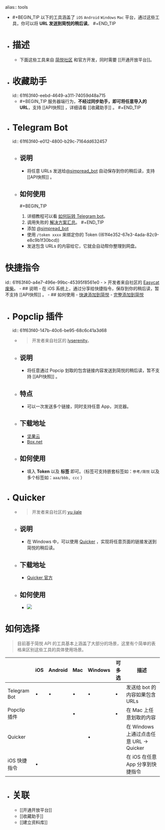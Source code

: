 alias:: tools

- #+BEGIN_TIP
  以下的工具涵盖了 `iOS` `Android` `Windows` `Mac` 平台，通过这些工具，你可以将 **URL 发送到简悦的稍后读**。
  #+END_TIP
- # 描述
	- 下面这些工具来自 [简悦社区](https://t.me/simpreadgroup) 和官方开发，同时需要 [[开通开放平台]]。
- # 收藏助手
  id:: 61f63f40-eebd-4649-a311-74059d48a715
	- #+BEGIN_TIP
	    服务器端行为，**不经过同步助手，即可将任意导入的 URL**，支持 [[API快照]] ，详细请看 [[收藏助手]] 。
	  #+END_TIP
- # Telegram Bot
  id:: 61f63f40-e012-4800-b29c-7164dd632457
	- ## 说明
		- 将任意 URLs 发送给[@simpread_bot](https://t.me/simpread_bot) 自动保存到你的稍后读，支持 [[API快照]] 。
	- ## 如何使用
	  
	  #+BEGIN_TIP
	  1. 详细教程可以看 [如何玩转 Telegram bot](https://github.com/Kenshin/simpread/discussions/2792)。
	  2. 调用失败的 [解决方案汇总](https://github.com/Kenshin/simpread/discussions/2919)。
	  #+END_TIP
		- 添加 [@simpread_bot](https://t.me/simpread_bot)
		- 使用 `/token xxxx` 来绑定你的 Token ((61f4e352-67e3-4ada-82c9-e8c9b1f30bcd))
		- 发送包含 URLs 的内容给它，它就会自动帮你整理到网盘。
# 快捷指令
id:: 61f63f40-a4e7-496e-99bc-45395f8561e0
	- > 开发者来自社区的 [Easycat 废柴](https://t.me/Orz_3_s_father)。
	- ## 说明
		- 在 iOS 系统上，通过分享给快捷指令，保存到你的稍后读，暂不支持 [[API快照]] 。
	- ## 如何使用
		- [快速添加到简悦](https://www.icloud.com/shortcuts/0ffc62f9bf7c419ab1e769ab89a10fde)
		- [完整添加到简悦](https://www.icloud.com/shortcuts/5362ad74759f4e5fae5f48e3ec92a5f8)
- # Popclip 插件
  id:: 61f63f40-147b-40c6-be95-68c6c41a3d68
	- > 开发者来自社区的 [lyserenity](https://t.me/lyserenity)。
	- ## 说明
		- 将任意通过 Popcip 划取的包含链接内容发送到简悦的稍后读，暂不支持  [[API快照]] 。
	- ## 特点
		- 可以一次发送多个链接，同时支持任意 App，浏览器。
	- ## 下载地址
		- [坚果云](https://www.jianguoyun.com/p/DQKs_lwQwobGBxjXzdUD)
		- [Box.net](https://app.box.com/s/cahedmamrebo8xwgmtf6dwhtqrpmbq2d)
	- ## 如何使用
		- 填入 **Token** 以及 **标签** 即可。（标签可支持嵌套标签如：`参考/简悦` 以及多个标签如：`aaa/bbb, ccc` ）
- # Quicker
	- > 开发者来自社区的 [yu jiale](https://t.me/Joel2561)
	- ## 说明
		- 在 Windows 中，可以使用 [Quicker](https://getquicker.net/) ，实现将任意页面的链接发送到简悦的稍后读。
	- ## 下载地址
		- [Quicker 官方](https://getquicker.net/Sharedaction?code=6bdc2ec2-026d-44d2-c3a3-08d908802222)
	- ## 如何使用
		- ![](https://files.getquicker.net/_actionDemos/6bdc2ec2-026d-44d2-c3a3-08d908802222/10.gif)
# 如何选择

> 目前基于简悦 API 的工具基本上涵盖了大部分的场景，这里有个简单的表格来区别这些工具的具体使用场景。

|              | iOS  | Android | Mac  | Windows | 可多选 | 描述                                    |
| ------------ | ---- | ------- | ---- | ------- | ------ | --------------------------------------- |
| Telegram Bot | •    | •       | •    | •       | •      | 发送给 bot 的内容如果包含 URLs          |
| Popclip 插件 |      |         | •    |         | •      | 在 Mac 上任意划取的内容                 |
| Quicker      |      |         |      | •       |        | 在 Windows 上通过点击任意 URL → Quicker |
| iOS 快捷指令 | •    |         |      |         |        | 在 iOS 在任意 App 分享到快捷指令        |
- # 关联
	- [[开通开放平台]]
	- [[收藏助手]]
	- [[建立资料库]]